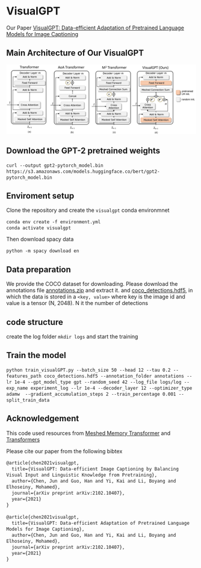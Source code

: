 
# VisualGPT

Our Paper [VisualGPT: Data-efficient Adaptation of Pretrained Language Models for Image Captioning](https://arxiv.org/abs/2102.10407)

## Main Architecture of Our VisualGPT
![image](images/final_architecture.jpg)


## Download the GPT-2 pretrained weights
```
curl --output gpt2-pytorch_model.bin https://s3.amazonaws.com/models.huggingface.co/bert/gpt2-pytorch_model.bin
```

## Enviroment setup
Clone the repository and create the `visualgpt` conda environmnet


```
conda env create -f environment.yml
conda activate visualgpt
```

Then download spacy data

```
python -m spacy download en
```

## Data preparation
We provide the COCO dataset for downloading. Please download the annotations file [annotations.zip](https://drive.google.com/file/d/1i8mqKFKhqvBr8kEp3DbIh9-9UNAfKGmE/view?usp=sharing) and extract it.
and [coco_detections.hdf5](https://drive.google.com/open?id=1MV6dSnqViQfyvgyHrmAT_lLpFbkzp3mx), in which the data is stored in a `<key, value>` where key is the image id and value is a tensor (N, 2048). N it the number of detections

## code structure




create the log folder ``mkdir logs`` and start the training

## Train the model
```
python train_visualGPT.py --batch_size 50 --head 12 --tau 0.2 --features_path coco_detections.hdf5 --annotation_folder annotations --lr 1e-4 --gpt_model_type gpt --random_seed 42 --log_file logs/log --exp_name experiment_log --lr 1e-4 --decoder_layer 12 --optimizer_type adamw  --gradient_accumulation_steps 2 --train_percentage 0.001 --split_train_data
```



## Acknowledgement
This code used resources from [Meshed Memory Transformer](https://github.com/aimagelab/meshed-memory-transformer) and [Transformers](https://github.com/huggingface/transformers)



Please cite our paper from the following bibtex

```
@article{chen2021visualgpt,
  title={VisualGPT: Data-efficient Image Captioning by Balancing Visual Input and Linguistic Knowledge from Pretraining},
  author={Chen, Jun and Guo, Han and Yi, Kai and Li, Boyang and Elhoseiny, Mohamed},
  journal={arXiv preprint arXiv:2102.10407},
  year={2021}
}

@article{chen2021visualgpt,
  title={VisualGPT: Data-efficient Adaptation of Pretrained Language Models for Image Captioning},
  author={Chen, Jun and Guo, Han and Yi, Kai and Li, Boyang and Elhoseiny, Mohamed},
  journal={arXiv preprint arXiv:2102.10407},
  year={2021}
}

```
